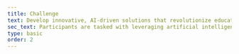 ```yaml
---
title: Challenge
text: Develop innovative, AI-driven solutions that revolutionize education by creating personalized, accessible, and engaging learning experiences. 
sec_text: Participants are tasked with leveraging artificial intelligence to address real educational problems, from personalized learning companions and real-time knowledge gap identification to adaptive visualization and improved accessibility - ultimately shaping a future where education is more <span class="pink">effective</span> and <span class="pink">equitable</span> for all.
type: basic
order: 2
---
```

